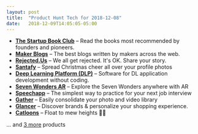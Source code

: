 ```yaml
---
layout: post
title:  "Product Hunt Tech for 2018-12-08"
date:   2018-12-09T14:05:05-05:00
---
```


* **[The Startup Book Club](https://www.producthunt.com/posts/the-startup-book-club?utm_campaign=producthunt-api&utm_medium=api&utm_source=Application%3A+Daily+Digest+RSS+%28ID%3A+3202%29)** – Read the books most recommended by founders and pioneers.
* **[Maker Blogs](https://www.producthunt.com/posts/maker-blogs?utm_campaign=producthunt-api&utm_medium=api&utm_source=Application%3A+Daily+Digest+RSS+%28ID%3A+3202%29)** – The best blogs written by makers across the web.
* **[Rejected.Us](https://www.producthunt.com/posts/rejected-us?utm_campaign=producthunt-api&utm_medium=api&utm_source=Application%3A+Daily+Digest+RSS+%28ID%3A+3202%29)** – We all get rejected. It's OK. Share your story.
* **[Santafy](https://www.producthunt.com/posts/santafy?utm_campaign=producthunt-api&utm_medium=api&utm_source=Application%3A+Daily+Digest+RSS+%28ID%3A+3202%29)** – Spread Christmas cheer all over your profile photos
* **[Deep Learning Platform (DLP)](https://www.producthunt.com/posts/deep-learning-platform-dlp?utm_campaign=producthunt-api&utm_medium=api&utm_source=Application%3A+Daily+Digest+RSS+%28ID%3A+3202%29)** – Software for DL application development without coding.
* **[Seven Wonders AR](https://www.producthunt.com/posts/seven-wonders-ar?utm_campaign=producthunt-api&utm_medium=api&utm_source=Application%3A+Daily+Digest+RSS+%28ID%3A+3202%29)** – Explore the Seven Wonders anywhere with AR
* **[Speechapp](https://www.producthunt.com/posts/speechapp?utm_campaign=producthunt-api&utm_medium=api&utm_source=Application%3A+Daily+Digest+RSS+%28ID%3A+3202%29)** – The simplest way to practice for your next job interview
* **[Gather](https://www.producthunt.com/posts/gather-8e40666d-9a85-466f-9f78-bb5e09cbcd6a?utm_campaign=producthunt-api&utm_medium=api&utm_source=Application%3A+Daily+Digest+RSS+%28ID%3A+3202%29)** – Easily consolidate your photo and video library
* **[Glancer](https://www.producthunt.com/posts/glancer?utm_campaign=producthunt-api&utm_medium=api&utm_source=Application%3A+Daily+Digest+RSS+%28ID%3A+3202%29)** – Discover brands & personalize your shopping experience.
* **[Catloons](https://www.producthunt.com/posts/catloons?utm_campaign=producthunt-api&utm_medium=api&utm_source=Application%3A+Daily+Digest+RSS+%28ID%3A+3202%29)** – Float to mew heights 🎈😺

… and [3 more](https://www.producthunt.com/tech) products